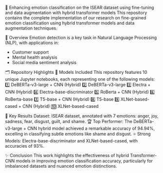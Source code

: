 🌟 Enhancing emotion classification on the ISEAR dataset using fine-tuning and data augmentation with hybrid transformer models
This repository contains the complete implementation of our research on fine-grained emotion classification using hybrid transformer models and data augmentation 
techniques.

📖 Overview
Emotion detection is a key task in Natural Language Processing (NLP), with applications in:
*  Customer support
*  Mental health analysis
*  Social media sentiment analysis

🗂️ Repository Highlights
🚀 Models Included
This repository features 10 unique Jupyter notebooks, each representing one of the following models:
1️⃣ DeBERTa-v3-large + CNN (Hybrid) 
2️⃣ DeBERTa-v3-large
3️⃣ Electra + CNN (Hybrid)
4️⃣ Electra-base-discriminator
5️⃣ RoBerta + CNN (Hybrid)
6️⃣ RoBerta-base
7️⃣ T5-base + CNN (Hybrid)
8️⃣ T5-base
9️⃣ XLNet-based-cased + CNN (Hybrid)
🔟 XLNet-based-cased

🎯 Key Results
Dataset: ISEAR dataset, annotated with 7 emotions: anger, joy, sadness, fear, disgust, guilt, and shame.
🏆 Top Performer: The DeBERTa-v3-large + CNN hybrid model achieved a remarkable accuracy of 94.94%, excelling in classifying subtle emotions like shame and disgust.
⭐ Strong Models: Electra-base-discriminator and XLNet-based-cased, with accuracies of 93%.


✨ Conclusion
This work highlights the effectiveness of hybrid Transformer-CNN models in improving emotion classification accuracy, particularly for imbalanced datasets and nuanced emotion distinctions.

